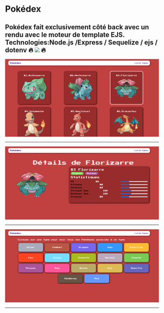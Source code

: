 # Pokédex

Pokédex fait exclusivement côté back avec un rendu avec le moteur de template EJS.  
Technologies:Node.js /Express / Sequelize / ejs / dotenv
 :fire: ![](https://pokedex-corentin.herokuapp.com/) :fire:
---

![](pokedexHome.png "Pokedex home page")

---

![](onePokemon.png "Pokedex details page")

---

![](types.png "Pokedex types page")

---
